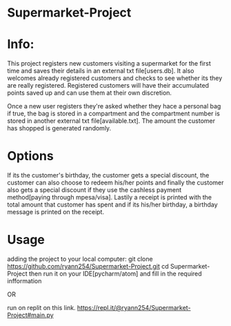 # Supermarket-Project
# Info:

This project registers new customers visiting a supermarket for the first time and saves their details in an external txt file[users.db].
It also welcomes already registered customers and checks to see whether its they are really registered.
Registered customers will have their accumulated points saved up and can use them at their own discretion.

Once a new user registers they're asked whether they hace a personal bag if true, the bag is stored in a compartment 
and the compartment number is stored in another external txt file[available.txt].
The amount the customer has shopped is generated randomly.

# Options
If its the customer's birthday, the customer gets a special discount, the customer can also choose to redeem his/her points and finally
the customer also gets a special discount if they use the cashless payment method[paying through mpesa/visa].
Lastily a receipt is printed with the total amount that customer has spent and if its his/her birthday, a birthday message is printed on
the receipt.

# Usage
adding the project to your local computer:
git clone https://github.com/ryann254/Supermarket-Project.git
cd Supermarket-Project
then run it on your IDE[pycharm/atom] and fill in the required infformation

OR

run on replit on this link. https://repl.it/@ryann254/Supermarket-Project#main.py

